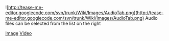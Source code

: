 ![http://tease-me-editor.googlecode.com/svn/trunk/Wiki/Images/AudioTab.png](http://tease-me-editor.googlecode.com/svn/trunk/Wiki/Images/AudioTab.png)
Audio files can be selected from the list on the right

[Image](http://code.google.com/p/tease-me-editor/wiki/Image) [Video](http://code.google.com/p/tease-me-editor/wiki/Video)